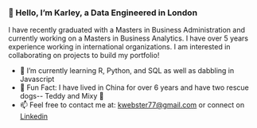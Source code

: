 ### 👋 Hello, I’m Karley, a Data Engineered  in London 

I have recently graduated with a Masters in Business Administration and currently working on a Masters in Business Analytics. 
I have over 5 years experience working in international organizations. I am interested in collaborating on projects to build my portfolio! 

- 🌱 I’m currently learning R, Python, and SQL as well as dabbling in Javascript 
- 🌈 Fun Fact: I have lived in China for over 6 years and have two rescue dogs-- Teddy and Mixy 🐾
- 📫 Feel free to contact me at: kwebster77@gmail.com or connect on [Linkedin](https://www.linkedin.com/in/karleywebster/)



<!---
kwebster77/kwebster77 is a ✨ special ✨ repository because its `README.md` (this file) appears on your GitHub profile.
You can click the Preview link to take a look at your changes.
--->
